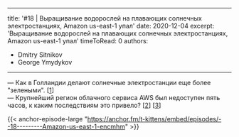 
---
title: '#18 | Выращивание водорослей на плавающих солнечных электростанциях, Amazon us-east-1 упал'
date: 2020-12-04
excerpt: 'Выращивание водорослей на плавающих солнечных электростанциях, Amazon us-east-1 упал'
timeToRead: 0
authors:
  - Dmitry Sitnikov
  - George Ymydykov
---

— Как в Голландии делают солнечные электростанции еще более "зелеными". [[1](https://www.rechargenews.com/transition/north-sea-seaweed-gets-greener-with-worlds-first-floating-solar-project/2-1-924772)]<br/>
— Крупнейший регион облачного сервиса AWS был недоступен пять часов, к каким последствиям это привело? [[2](https://www.datacenterdynamics.com/en/news/aws-us-east-1-region-suffers-errors-and-outages-impacting-its-status-page/)] [[3](https://aws.amazon.com/message/11201/)]

{{< anchor-episode-large "https://anchor.fm/t-kittens/embed/episodes/--18---------Amazon-us-east-1-encmhm" >}}

